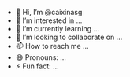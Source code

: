 - 👋 Hi, I’m @caixinasg
- 👀 I’m interested in ...
- 🌱 I’m currently learning ...
- 💞️ I’m looking to collaborate on ...
- 📫 How to reach me ...
- 😄 Pronouns: ...
- ⚡ Fun fact: ...

<!---
caixinasg/caixinasg is a ✨ special ✨ repository because its `README.md` (this file) appears on your GitHub profile.
You can click the Preview link to take a look at your changes.
--->
